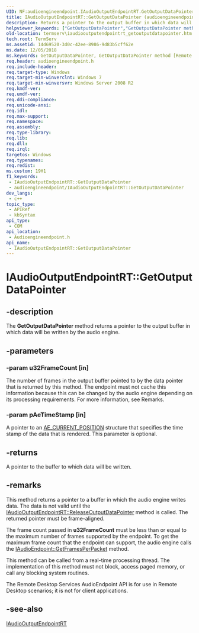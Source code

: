 ```yaml
---
UID: NF:audioengineendpoint.IAudioOutputEndpointRT.GetOutputDataPointer
title: IAudioOutputEndpointRT::GetOutputDataPointer (audioengineendpoint.h)
description: Returns a pointer to the output buffer in which data will be written by the audio engine.
helpviewer_keywords: ["GetOutputDataPointer","GetOutputDataPointer method [Remote Desktop Services]","GetOutputDataPointer method [Remote Desktop Services]","IAudioOutputEndpointRT interface","IAudioOutputEndpointRT interface [Remote Desktop Services]","GetOutputDataPointer method","IAudioOutputEndpointRT.GetOutputDataPointer","IAudioOutputEndpointRT::GetOutputDataPointer","audioengineendpoint/IAudioOutputEndpointRT::GetOutputDataPointer","termserv.iaudiooutputendpointrt_getoutputdatapointer"]
old-location: termserv\iaudiooutputendpointrt_getoutputdatapointer.htm
tech.root: TermServ
ms.assetid: 14d69520-3d0c-42ee-8986-9d83b5cff62e
ms.date: 12/05/2018
ms.keywords: GetOutputDataPointer, GetOutputDataPointer method [Remote Desktop Services], GetOutputDataPointer method [Remote Desktop Services],IAudioOutputEndpointRT interface, IAudioOutputEndpointRT interface [Remote Desktop Services],GetOutputDataPointer method, IAudioOutputEndpointRT.GetOutputDataPointer, IAudioOutputEndpointRT::GetOutputDataPointer, audioengineendpoint/IAudioOutputEndpointRT::GetOutputDataPointer, termserv.iaudiooutputendpointrt_getoutputdatapointer
req.header: audioengineendpoint.h
req.include-header: 
req.target-type: Windows
req.target-min-winverclnt: Windows 7
req.target-min-winversvr: Windows Server 2008 R2
req.kmdf-ver: 
req.umdf-ver: 
req.ddi-compliance: 
req.unicode-ansi: 
req.idl: 
req.max-support: 
req.namespace: 
req.assembly: 
req.type-library: 
req.lib: 
req.dll: 
req.irql: 
targetos: Windows
req.typenames: 
req.redist: 
ms.custom: 19H1
f1_keywords:
 - IAudioOutputEndpointRT::GetOutputDataPointer
 - audioengineendpoint/IAudioOutputEndpointRT::GetOutputDataPointer
dev_langs:
 - c++
topic_type:
 - APIRef
 - kbSyntax
api_type:
 - COM
api_location:
 - Audioengineendpoint.h
api_name:
 - IAudioOutputEndpointRT::GetOutputDataPointer
---
```


# IAudioOutputEndpointRT::GetOutputDataPointer


## -description

The <b>GetOutputDataPointer</b> method returns a pointer to the output buffer in which data will be written by the audio engine.

## -parameters

### -param u32FrameCount [in]

The number of frames in the output buffer pointed to by the data pointer that is returned by this method. The endpoint must not
    cache this information because this can be changed by the audio engine depending on its processing requirements. For more information, see Remarks.

### -param pAeTimeStamp [in]

A pointer to an <a href="/windows/desktop/api/audioengineendpoint/ns-audioengineendpoint-ae_current_position">AE_CURRENT_POSITION</a> structure that specifies the time stamp of the data that is rendered. This parameter is optional.

## -returns

A pointer to the buffer to which data will be written.

## -remarks

This method returns a pointer to a buffer in which the audio engine writes data.
    The data is not valid until the <a href="/windows/desktop/api/audioengineendpoint/nf-audioengineendpoint-iaudiooutputendpointrt-releaseoutputdatapointer">IAudioOutputEndpointRT::ReleaseOutputDataPointer</a> method is called.
    The returned pointer must be frame-aligned.

The frame count passed in <b>u32FrameCount</b>  must be less than or equal to the maximum number of frames supported by the endpoint. To get the maximum frame count that the endpoint can support, the audio engine calls the <a href="/windows/desktop/api/audioengineendpoint/nf-audioengineendpoint-iaudioendpoint-getframesperpacket">IAudioEndpoint::GetFramesPerPacket</a> method.

This method can be called from a real-time processing thread. The
    implementation of this method must not block, access
    paged memory, or call any blocking system routines.

The Remote Desktop Services AudioEndpoint API is for use in Remote Desktop scenarios; it is not for client applications.

## -see-also

<a href="/windows/desktop/api/audioengineendpoint/nn-audioengineendpoint-iaudiooutputendpointrt">IAudioOutputEndpointRT</a>

